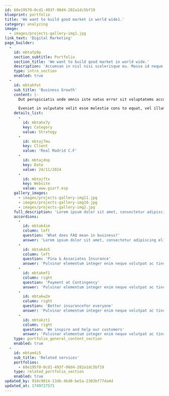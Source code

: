 ```yaml
---
id: 68e19570-0cd1-493f-98d4-202a1dc5bf19
blueprint: portfolio
title: 'We want to build good market in world wide1.'
category: analyzing
image:
  - images/projects-gallery-img1.jpg
link_text: 'Digital Marketing'
page_builder:
  -
    id: mbtafp9p
    section_subtitle: Portfolio
    section_title: 'We want to build good market in world wide.'
    description: 'Accumsan in nisl nisi scelerisque eu. Massa id neque aliquam vestibulum morbi blandit cursus. Molestie ac feugiat sed lectus vestibulum mattis ullamcorper velit. Lacus suspendisse faucibus interdum posuere lorem ipsum dolor.'
    type: intro_section
    enabled: true
  -
    id: mbtahfot
    sub_title: 'Business Growth'
    content: |-
      Dut perspiciatis unde omnis iste natus error sit voluptatems accusantium doloremqu laudan tiums ut, totams se aperiam, eaque ipsa quae ab illo inventore veritatis et quasi architecto beatae duis autems vell eums iriure dolors in hendrerit saep.

      Eveniet in vulputate velit esse molestie cons to equat, vel illum dolore eu feugiat nulla facilisis seds eros sed et accumsan et iusto odio dignis sim.
    details_list:
      -
        id: mbtahx7y
        key: Category
        value: Strategy
      -
        id: mbtaj7mu
        key: Client
        value: 'Real Madrid C.F'
      -
        id: mbtajdnp
        key: Date
        value: 24/11/2024
      -
        id: mbtajftx
        key: Website
        value: www.giorf.esp
    gallery_images:
      - images/projects-gallery-img11.jpg
      - images/projects-gallery-img10.jpg
      - images/projects-gallery-img2.jpg
    full_description: 'Lorem ipsum dolor sit amet, consectetur adipiscing elit, sed do eiusmod tempor incididunt ut labore et dolore magna aliqua. Pulvinar elementum integer enim neque volutpat ac tincidunt. Neque ornare aenean euismod elementum nisi. Pharetra convallis posuere morbi leo urna molestie. Scelerisque felis imperdiet proin fermentum. Malesuada pellentesque elit eget gravida cum sociis natoque. Morbi tempus iaculis urna id. Ultrices dui sapien eget mi proin. Nullam non nisi est sit amet. Tempor nec feugiat nisl pretium fusce id velit. Rutrum quisque non tellus orci ac auctor. Fringilla urna porttitor rhoncus dolor purus non enim. Tortor vitae purus faucibus ornare suspendisse sed nisi. Adipiscing tristique risus nec feugiat in fermentum posuere. Morbi non arcu risus quis varius quam quisque id. Amet nisl suscipit adipiscing bibendum.'
    accordions:
      -
        id: mbtak4im
        column: left
        question: 'What does FAQ mean in business?'
        answer: 'Lorem ipsum dolor sit amet, consectetur adipiscing elit, sed do eiusmod tempor incididunt ut labore et dolore magna aliqua. Malesuada pellentesque elit eget gravida cum.'
      -
        id: mbtakds5
        column: left
        question: 'Pina & Associates Insurance'
        answer: 'Pulvinar elementum integer enim neque volutpat ac tincidunt. Neque ornare aenean euismod elementum nisi. Pharetra convallis posuere morbi leo rna molestie.'
      -
        id: mbtakmf1
        column: right
        question: 'Payment at Contingency'
        answer: 'Pulvinar elementum integer enim neque volutpat ac tincidunt. Neque ornare aenean euismod elementum nisi. Pharetra convallis posuere morbi leo rna molestie.'
      -
        id: mbtakw2m
        column: right
        question: 'Better insurancefor everyone'
        answer: 'Pulvinar elementum integer enim neque volutpat ac tincidunt. Neque ornare aenean euismod elementum nisi. Pharetra convallis posuere morbi leo rna molestie.'
      -
        id: mbtakzt1
        column: right
        question: 'We inspire and help our customers'
        answer: 'Pulvinar elementum integer enim neque volutpat ac tincidunt. Neque ornare aenean euismod elementum nisi. Pharetra convallis posuere morbi leo rna molestie.'
    type: portfolio_general_content_section
    enabled: true
  -
    id: mbtam4i5
    sub_title: 'Related services'
    portfolios:
      - 68e19570-0cd1-493f-98d4-202a1dc5bf19
    type: related_portfolio_section
    enabled: true
updated_by: 918c9014-13db-4bd0-be5a-2303bf77da4d
updated_at: 1749727571
---
```

